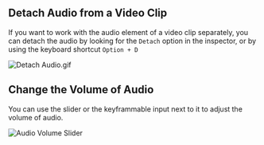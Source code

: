 ## Detach Audio from a Video Clip

If you want to work with the audio element of a video clip separately, you can detach the audio by looking for the `Detach` option in the inspector, or by using the keyboard shortcut `Option + D`

![Detach Audio.gif](/static/audio_editing/Detach_Audio.gif)

## Change the Volume of Audio

You can use the slider or the keyframmable input next to it to adjust the volume of audio.

![Audio Volume Slider](/static/using_the_inspector_panel/CleanShot_2023-04-13_at_17.47.19.gif)
